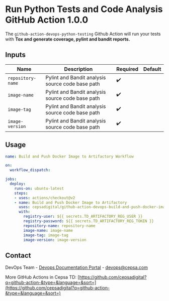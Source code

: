 # Run Python Tests and Code Analysis GitHub Action  1.0.0

The `github-action-devops-python-testing` Github Action will run your tests with **Tox and generate coverage, pylint and bandit reports.**

## Inputs

| Name | Description | Required |Default |
| --- | --- | --- | --- |
| `repository-name` | Pylint and Bandit analysis source code base path | :heavy_check_mark: | |
| `image-name` | Pylint and Bandit analysis source code base path | :heavy_check_mark: | |
| `image-tag` | Pylint and Bandit analysis source code base path | :heavy_check_mark: | |
| `image-version` | Pylint and Bandit analysis source code base path | :heavy_check_mark: | |

## Usage

```yaml
name: Build and Push Docker Image to Artifactory Workflow

on:
  workflow_dispatch:

jobs:
  deploy:
    runs-on: ubuntu-latest
    steps:
    - uses: actions/checkout@v2
    - name: Build and Push Docker Image to Artifactory
      uses: cepsadigital/github-action-devops-build-and-push-docker-image@master
      with:
        registry-user: ${{ secrets.TD_ARTIFACTORY_REG_USER }}
        registry-password: ${{ secrets.TD_ARTIFACTORY_REG_TOKEN }}
        repository-name: repository-name
        image-name: image-name
        image-tag: image-tag
        image-version: image-version
```

## Contact

DevOps Team - [Devops Documentation Portal](https://doc.devops.cepsacorp.com/) - devops@cepsa.com

More GitHub Actions in Cepsa TD: [https://github.com/cepsadigital?q=github-action-&type=&language=&sort=](https://github.com/cepsadigital?q=github-action-&type=&language=&sort=)
